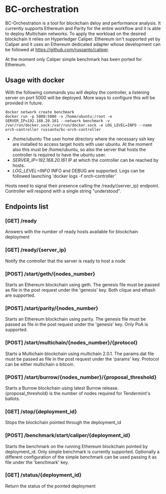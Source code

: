 # BC-orchestration
BC-Orchestration is a tool for blockchain deloy and performance analysis. It currently supports Ethereum and Parity for the entire workflow and it is able to deploy Multichain networks.
To apply the workload on the desired blockchain it relies on Hyperledger Caliper. Ethereum isn't supported yet by Caliper and it uses an Ethereum dedicated adapter whose development can be followed at https://github.com/russanto/caliper.

At the moment only Caliper simple benchmark has been ported for Ethereum.

## Usage with docker
With the following commands you will deploy the controller, a listening server on port 5000 will be deployed.  More ways to configure this will be provided in future.
```
docker network create benchmark
docker run -p 5000:5000 -v /home/ubuntu:/root -e SERVER_IP=192.168.20.161 --network benchmark -v /var/run/docker.sock:/var/run/docker.sock -e LOG_LEVEL=INFO --name orch-controller russanto/bc-orch-controller
```
- */home/ubuntu* The user home directory where the necessary ssh key are installed to access target hosts with user ubuntu. At the moment also this must be /home/ubuntu, so also the server that hosts the controller is required to have the ubuntu user.
- *SERVER_IP=192.168.20.161* IP at which the controller can be reached by hosts.
- *LOG_LEVEL=INFO* INFO and DEBUG are supported. Logs can be followed launching 'docker logs -f orch-controller'

Hosts need to signal their presence calling the /ready/{server_ip} endpoint. Controller will respond with a single string "understood".

## Endpoints list
### [GET] /ready
Answers with the number of ready hosts available for blockchain deployment
### [GET] /ready/{server_ip}
Notify the controller that the server is ready to host a node
### [POST] /start/geth/{nodes_number}
Starts an Ethereum blockchain using geth. The genesis file must be passed as file in the post request under the 'genesis' key. Both clique and ethash are supported.
### [POST] /start/parity/{nodes_number}
Starts an Ethereum blockchain using parity. The genesis file must be passed as file in the post request under the 'genesis' key. Only PoA is supported.
### [POST] /start/multichain/{nodes_number}/{protocol}
Starts a Multichain blockchain using multichain 2.0.1. The params.dat file must be passed as file in the post request under the 'params' key. Protocol can be either multichain o bitcoin.
### [POST] /start/burrow/{nodes_number}/{proposal_threshold}
Starts a Burrow blockchain using latest Burrow release. {proposal_threshold} is the number of nodes required for Tendermint's ballots.
### [GET] /stop/{deployment_id}
Stops the blockchain pointed through the deployment_id
### [POST] /benchmark/start/caliper/{deployment_id}
Starts the benchmark on the running Ethereum blockchain pointed by deployment_id. Only simple benchmark is currently supported. Optionally a different configuration of the simple benchmark can be used passing it as file under the 'benchmark' key.
### [GET] /status/{deployment_id}
Return the status of the pointed deployment
